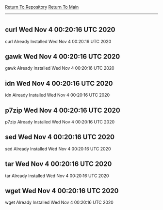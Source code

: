 [Return To Repository](https://github.com/deathbybandaid/piholeparser/)
[Return To Main](https://github.com/deathbybandaid/piholeparser/blob/master/RecentRunLogs/Mainlog.md)
____________________________________
# 
## curl Wed Nov  4 00:20:16 UTC 2020
curl Already Installed Wed Nov  4 00:20:16 UTC 2020
## gawk Wed Nov  4 00:20:16 UTC 2020
gawk Already Installed Wed Nov  4 00:20:16 UTC 2020
## idn Wed Nov  4 00:20:16 UTC 2020
idn Already Installed Wed Nov  4 00:20:16 UTC 2020
## p7zip Wed Nov  4 00:20:16 UTC 2020
p7zip Already Installed Wed Nov  4 00:20:16 UTC 2020
## sed Wed Nov  4 00:20:16 UTC 2020
sed Already Installed Wed Nov  4 00:20:16 UTC 2020
## tar Wed Nov  4 00:20:16 UTC 2020
tar Already Installed Wed Nov  4 00:20:16 UTC 2020
## wget Wed Nov  4 00:20:16 UTC 2020
wget Already Installed Wed Nov  4 00:20:16 UTC 2020
